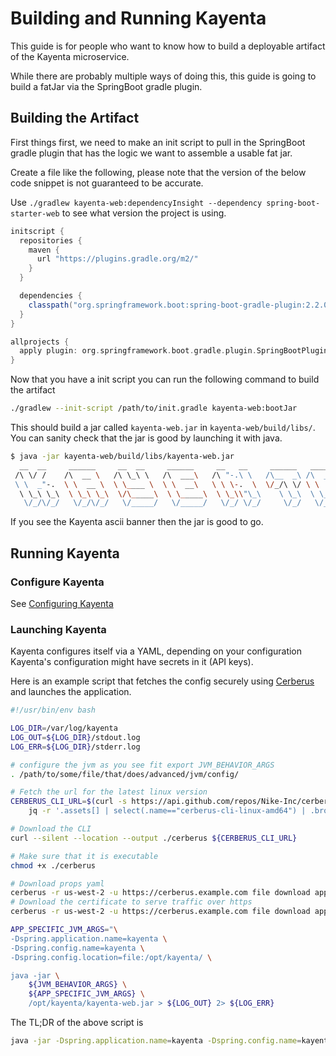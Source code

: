 # Building and Running Kayenta

This guide is for people who want to know how to build a deployable artifact of the Kayenta microservice.

While there are probably multiple ways of doing this, this guide is going to build a fatJar via the SpringBoot gradle plugin.

## Building the Artifact

First things first, we need to make an init script to pull in the SpringBoot gradle plugin that has the logic we want to assemble a usable fat jar.

Create a file like the following, please note that the version of the below code snippet is not guaranteed to be accurate.

Use `./gradlew kayenta-web:dependencyInsight --dependency spring-boot-starter-web` to see what version the project is using.

```groovy
initscript {
  repositories {
    maven {
      url "https://plugins.gradle.org/m2/"
    }
  }

  dependencies {
    classpath("org.springframework.boot:spring-boot-gradle-plugin:2.2.0.RELEASE")
  }
}

allprojects {
  apply plugin: org.springframework.boot.gradle.plugin.SpringBootPlugin
}
```

Now that you have a init script you can run the following command to build the artifact

```bash
./gradlew --init-script /path/to/init.gradle kayenta-web:bootJar
```

This should build a jar called `kayenta-web.jar` in `kayenta-web/build/libs/`. You can sanity check that the jar is good by launching it with java.

```bash
$ java -jar kayenta-web/build/libs/kayenta-web.jar 
  __  __     ______     __  __     ______     __   __     ______   ______    
 /\ \/ /    /\  __ \   /\ \_\ \   /\  ___\   /\ "-.\ \   /\__  _\ /\  __ \   
 \ \  _"-.  \ \  __ \  \ \____ \  \ \  __\   \ \ \-.  \  \/_/\ \/ \ \  __ \  
  \ \_\ \_\  \ \_\ \_\  \/\_____\  \ \_____\  \ \_\\"\_\    \ \_\  \ \_\ \_\ 
   \/_/\/_/   \/_/\/_/   \/_____/   \/_____/   \/_/ \/_/     \/_/   \/_/\/_/ 
```

If you see the Kayenta ascii banner then the jar is good to go.

## Running Kayenta

### Configure Kayenta

See [Configuring Kayenta](./configuring-kayenta.md)

### Launching Kayenta

Kayenta configures itself via a YAML, depending on your configuration Kayenta's configuration might have secrets in it (API keys).

Here is an example script that fetches the config securely using [Cerberus](http://engineering.nike.com/cerberus/) and launches the application.

```bash
#!/usr/bin/env bash

LOG_DIR=/var/log/kayenta
LOG_OUT=${LOG_DIR}/stdout.log
LOG_ERR=${LOG_DIR}/stderr.log

# configure the jvm as you see fit export JVM_BEHAVIOR_ARGS
. /path/to/some/file/that/does/advanced/jvm/config/

# Fetch the url for the latest linux version
CERBERUS_CLI_URL=$(curl -s https://api.github.com/repos/Nike-Inc/cerberus-cli/releases/latest | \
    jq -r '.assets[] | select(.name=="cerberus-cli-linux-amd64") | .browser_download_url')

# Download the CLI
curl --silent --location --output ./cerberus ${CERBERUS_CLI_URL}

# Make sure that it is executable
chmod +x ./cerberus

# Download props yaml
cerberus -r us-west-2 -u https://cerberus.example.com file download app/nde-ca-kayenta/kayenta_coalmine.yml -o /opt/kayenta/kayenta.yml
# Download the certificate to serve traffic over https
cerberus -r us-west-2 -u https://cerberus.example.com file download app/nde-ca-kayenta/certificate.pfx -o /opt/kayenta/certificate.pfx

APP_SPECIFIC_JVM_ARGS="\
-Dspring.application.name=kayenta \
-Dspring.config.name=kayenta \
-Dspring.config.location=file:/opt/kayenta/ \

java -jar \
    ${JVM_BEHAVIOR_ARGS} \
    ${APP_SPECIFIC_JVM_ARGS} \
    /opt/kayenta/kayenta-web.jar > ${LOG_OUT} 2> ${LOG_ERR}
```

The TL;DR of the above script is

```bash
java -jar -Dspring.application.name=kayenta -Dspring.config.name=kayenta -Dspring.config.location=file:/path/to/dir/with/config kayenta-web.jar
```
